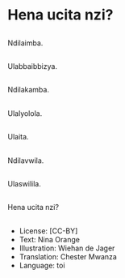 # Hena ucita nzi?

##
Ndilaimba.

##
Ulabbaibbizya.

##
Ndilakamba.

##
Ulalyolola.

##
Ulaita.

##
Ndilavwila.

##
Ulaswilila.

##
Hena ucita nzi?

##
* License: [CC-BY]
* Text: Nina Orange
* Illustration: Wiehan de Jager
* Translation: Chester Mwanza
* Language: toi
